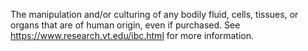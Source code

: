 The manipulation and/or culturing of any bodily fluid, cells, tissues, or organs that are of human origin, even if purchased.
See https://www.research.vt.edu/ibc.html for more information.

